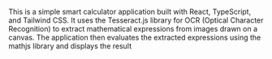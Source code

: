 This is a simple smart calculator application built with React, TypeScript, and Tailwind CSS. It uses the Tesseract.js library for OCR (Optical Character Recognition) to extract mathematical expressions from images drawn on a canvas. The application then evaluates the extracted expressions using the mathjs library and displays the result 
